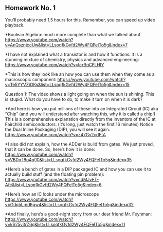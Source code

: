 ## Homework No. 1

You’ll probably need 1,5 hours for this. Remember, you can speed up video playback.

*Boolean Algebra: much more complete than what we talked about
https://www.youtube.com/watch?v=AnQsznjccUw&list=LLsoqfkGvfd2Wy4FQFelTo5g&index=7

*I have not explained what a transistor is and how it functions. It is a stunning mixture of chemistry, physics and advanced engineering:
https://www.youtube.com/watch?v=IcrBqCFLHIY

*This is how they look like an how you can use them when they come as a macroscopic component:
https://www.youtube.com/watch?v=Te5YYVZiOKs&list=LLsoqfkGvfd2Wy4FQFelTo5g&index=15

Question 1: The video shows a light going on when the sun is shining. This is stupid. What do you have to do, to make it turn on when it is dark?

*And here is how you put millions of these into an Integrated Circuit (IC) aka “Chip” (and you will understand after watching this, why it is called a chip!) This is a comprehensive explanation directly from the inventors of the IC at Fairchild semiconductors. (it’s long, just watch the first 16 minutes)  Notice the Dual Inline Packaging (DIP), you will see it again.
https://www.youtube.com/watch?v=z47Gv2cdFtA

*I also did not explain, how the ADDer is build from gates. We just proved, that it can be done. So, here’s how it is done:
https://www.youtube.com/watch?v=VBDoT8o4q00&list=LLsoqfkGvfd2Wy4FQFelTo5g&index=35

*Here’s a bunch of gates in a DIP packaged IC and how you can use it to actually build stuff (and the floating pin problem):
https://www.youtube.com/watch?v=cdMJvFT-Afc&list=LLsoqfkGvfd2Wy4FQFelTo5g&index=6

*Here’s how an IC looks under the microscope
https://www.youtube.com/watch?v=GdqbLmdKgw4&list=LLsoqfkGvfd2Wy4FQFelTo5g&index=32

*And finally, here’s a good-night story from our dear friend Mr. Feynman:
https://www.youtube.com/watch?v=kS25vitrZ6g&list=LLsoqfkGvfd2Wy4FQFelTo5g&index=11


